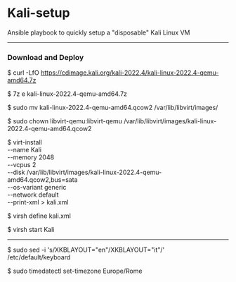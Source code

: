 # Kali-setup
Ansible playbook to quickly setup a "disposable" Kali Linux VM

----

### Download and Deploy
$ curl -LfO https://cdimage.kali.org/kali-2022.4/kali-linux-2022.4-qemu-amd64.7z

$ 7z e kali-linux-2022.4-qemu-amd64.7z

$ sudo mv kali-linux-2022.4-qemu-amd64.qcow2 /var/lib/libvirt/images/

$ sudo chown libvirt-qemu:libvirt-qemu /var/lib/libvirt/images/kali-linux-2022.4-qemu-amd64.qcow2

$ virt-install \
  --name Kali \
  --memory 2048 \
  --vcpus 2 \
  --disk /var/lib/libvirt/images/kali-linux-2022.4-qemu-amd64.qcow2,bus=sata \
  --os-variant generic \
  --network default \
  --print-xml > kali.xml

$ virsh define kali.xml

$ virsh start Kali

----

$ sudo sed -i 's/XKBLAYOUT="en"/XKBLAYOUT="it"/' /etc/default/keyboard

$ sudo timedatectl set-timezone Europe/Rome

